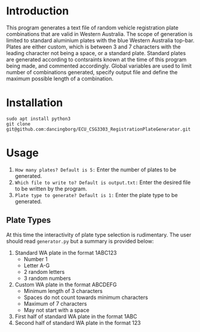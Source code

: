 # Introduction
This program generates a text file of random vehicle registration plate combinations that are valid in Western Australia. The scope of generation is limited to standard aluminium plates with the blue Western Australia top-bar. Plates are either custom, which is between 3 and 7 characters with the leading character not being a space, or a standard plate. Standard plates are generated according to contsraints known at the time of this program being made, and commented accordingly. Global variables are used to limit number of combinations generated, specify output file and define the maximum possible length of a combination.

# Installation
```
sudo apt install python3
git clone git@github.com:dancingborg/ECU_CSG3303_RegistrationPlateGenerator.git
```

# Usage
1. `How many plates? Default is 5:` Enter the number of plates to be generated.
2. `Which file to write to? Default is output.txt:` Enter the desired file to be written by the program.
3. `Plate type to generate? Default is 1:` Enter the plate type to be generated.

## Plate Types
At this time the interactivity of plate type selection is rudimentary. The user should read `generator.py` but a summary is provided below:
1. Standard WA plate in the format 1ABC123
    - Number 1
    - Letter A-G
    - 2 random letters
    - 3 random numbers
2. Custom WA plate in the format ABCDEFG
    - Minimum length of 3 characters
    - Spaces do not count towards minimum characters
    - Maximum of 7 characters
    - May not start with a space
3. First half of standard WA plate in the format 1ABC
4. Second half of standard WA plate in the format 123
